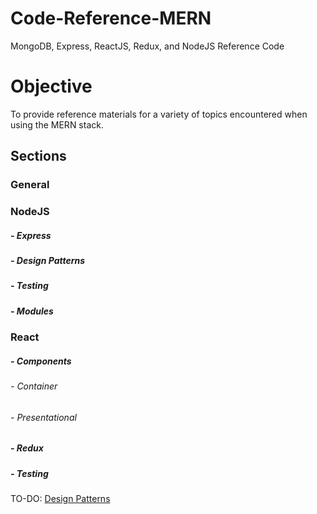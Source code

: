 # Code-Reference-MERN
MongoDB, Express, ReactJS, Redux, and NodeJS Reference Code

# Objective
To provide reference materials for a variety of topics encountered when using the MERN stack.


## Sections

### General

### NodeJS
##### - Express
##### - Design Patterns
##### - Testing
##### - Modules

### React
##### - Components
###### - Container
###### - Presentational
##### - Redux
##### - Testing

TO-DO: [Design Patterns](https://github.com/Swhite215/Code-Reference-MERN/tree/master/designPatterns)
